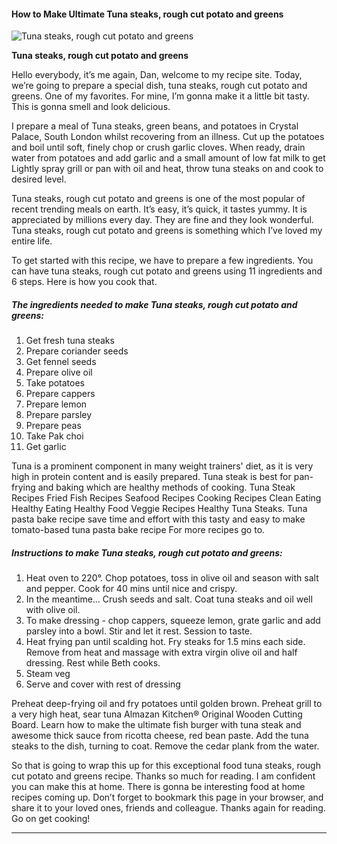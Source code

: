             

#### How to Make Ultimate Tuna steaks, rough cut potato and greens

![Tuna steaks, rough cut potato and greens](https://img-global.cpcdn.com/recipes/1f9e62c85a430840/751x532cq70/tuna-steaks-rough-cut-potato-and-greens-recipe-main-photo.jpg)

**Tuna steaks, rough cut potato and greens**

Hello everybody, it’s me again, Dan, welcome to my recipe site. Today, we’re going to prepare a special dish, tuna steaks, rough cut potato and greens. One of my favorites. For mine, I’m gonna make it a little bit tasty. This is gonna smell and look delicious.

I prepare a meal of Tuna steaks, green beans, and potatoes in Crystal Palace, South London whilst recovering from an illness. Cut up the potatoes and boil until soft, finely chop or crush garlic cloves. When ready, drain water from potatoes and add garlic and a small amount of low fat milk to get Lightly spray grill or pan with oil and heat, throw tuna steaks on and cook to desired level.

Tuna steaks, rough cut potato and greens is one of the most popular of recent trending meals on earth. It’s easy, it’s quick, it tastes yummy. It is appreciated by millions every day. They are fine and they look wonderful. Tuna steaks, rough cut potato and greens is something which I’ve loved my entire life.

To get started with this recipe, we have to prepare a few ingredients. You can have tuna steaks, rough cut potato and greens using 11 ingredients and 6 steps. Here is how you cook that.

##### The ingredients needed to make Tuna steaks, rough cut potato and greens:

1.  Get fresh tuna steaks
2.  Prepare coriander seeds
3.  Get fennel seeds
4.  Prepare olive oil
5.  Take potatoes
6.  Prepare cappers
7.  Prepare lemon
8.  Prepare parsley
9.  Prepare peas
10.  Take Pak choi
11.  Get garlic

Tuna is a prominent component in many weight trainers' diet, as it is very high in protein content and is easily prepared. Tuna steak is best for pan-frying and baking which are healthy methods of cooking. Tuna Steak Recipes Fried Fish Recipes Seafood Recipes Cooking Recipes Clean Eating Healthy Eating Healthy Food Veggie Recipes Healthy Tuna Steaks. Tuna pasta bake recipe save time and effort with this tasty and easy to make tomato-based tuna pasta bake recipe For more recipes go to.

##### Instructions to make Tuna steaks, rough cut potato and greens:

1.  Heat oven to 220°. Chop potatoes, toss in olive oil and season with salt and pepper. Cook for 40 mins until nice and crispy.
2.  In the meantime… Crush seeds and salt. Coat tuna steaks and oil well with olive oil.
3.  To make dressing - chop cappers, squeeze lemon, grate garlic and add parsley into a bowl. Stir and let it rest. Session to taste.
4.  Heat frying pan until scalding hot. Fry steaks for 1.5 mins each side. Remove from heat and massage with extra virgin olive oil and half dressing. Rest while Beth cooks.
5.  Steam veg
6.  Serve and cover with rest of dressing

Preheat deep-frying oil and fry potatoes until golden brown. Preheat grill to a very high heat, sear tuna Almazan Kitchen® Original Wooden Cutting Board. Learn how to make the ultimate fish burger with tuna steak and awesome thick sauce from ricotta cheese, red bean paste. Add the tuna steaks to the dish, turning to coat. Remove the cedar plank from the water.

So that is going to wrap this up for this exceptional food tuna steaks, rough cut potato and greens recipe. Thanks so much for reading. I am confident you can make this at home. There is gonna be interesting food at home recipes coming up. Don’t forget to bookmark this page in your browser, and share it to your loved ones, friends and colleague. Thanks again for reading. Go on get cooking!

* * *